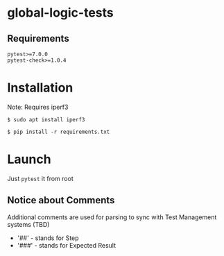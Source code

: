 # global-logic-tests
## Requirements 
```
pytest>=7.0.0
pytest-check>=1.0.4
```

# Installation
Note: Requires iperf3

```$ sudo apt install iperf3```

```$ pip install -r requirements.txt```

# Launch
Just `pytest` it from root


## Notice about Comments
Additional comments are used for parsing to sync with Test Management systems (TBD)
- '##' - stands for Step
- '###' - stands for Expected Result

